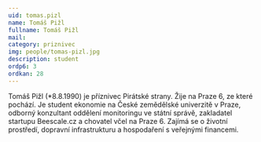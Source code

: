 ```yaml
---
uid: tomas.pizl
name: Tomáš Pižl
fullname: Tomáš Pižl
mail: 
category: priznivec
img: people/tomas-pizl.jpg
description: student
ordp6: 3
ordkan: 28
---
```

Tomáš Pižl (*8.8.1990) je příznivec Pirátské strany. Žije na Praze 6, ze které pochází. Je student ekonomie na České zemědělské univerzitě v Praze, odborný konzultant oddělení monitoringu ve státní správě, zakladatel startupu Beescale.cz a chovatel včel na Praze 6. Zajímá se o životní prostředí, dopravní infrastrukturu a hospodaření s veřejnými financemi.


